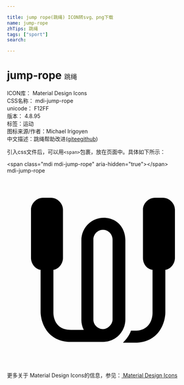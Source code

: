 ```yaml
---

title: jump rope(跳绳) ICON转svg、png下载
name: jump-rope
zhTips: 跳绳
tags: ["sport"]
search: 

---
```


# jump-rope  <small style="font-size: 60%;font-weight: 100">跳绳</small>


<div class="detail-page">
<p>
<span>
ICON库：
<span class="badge-secondary badge">Material Design Icons</span> 
</span>
<br/>
<span>
CSS名称：
<span class="badge-secondary badge">mdi-jump-rope</span> 
</span>
<br/>
<span>
unicode：
<span class="badge-secondary badge">F12FF</span> 
<copy-btn content='F12FF' btn-title=""></copy-btn>
<copy-btn :content='String.fromCodePoint(parseInt("F12FF", 16))' btn-title="复制U"></copy-btn>
</span>
<br/>
<span>
版本：
<span class="badge-secondary badge">4.8.95</span> 
</span><br/><span>标签：<span class="badge-light badge"><router-link to="/tags/sport.html">运动</router-link></span></span>
<br/>
<span>图标来源/作者：<span class="badge-light badge">Michael Irigoyen</span></span> 
<br/>
<span class="zh-detail">中文描述：<span class="badge-primary badge">跳绳</span><span class="help-link"><span>帮助改进</span>(<a href="https://gitee.com/liuwave/icon-helper/edit/master/json/material/jump-rope.json" target="_blank" rel="noopener noreferrer">gitee</a><a href="https://github.com/liuwave/icon-helper/edit/master/json/material/jump-rope.json" target="_blank" rel="noopener noreferrer">github</a></span>)</span><br/>
</p>
</div>
<div class="alert alert-dark">
  <i class="mdi mdi-jump-rope mdi-48px"></i>
  <i class="mdi mdi-jump-rope mdi-36px"></i>
  <i class="mdi mdi-jump-rope mdi-24px"></i>
  <i class="mdi mdi-jump-rope mdi-18px"></i>
</div>
<div>
  <p>引入css文件后，可以用<code>&lt;span&gt;</code>包裹，放在页面中。具体如下所示：    
  </p>
  <div class="alert alert-primary" style="font-size: 14px">
    &lt;span class="mdi mdi-jump-rope" aria-hidden="true"&gt;&lt;/span&gt;
    <copy-btn content='<span class="mdi mdi-jump-rope" aria-hidden="true"></span>'></copy-btn>
  </div>
  <div class="alert alert-secondary">
    <i class="mdi mdi-jump-rope"
    style="font-size: 24px"
    aria-hidden="true"></i> mdi-jump-rope
    <copy-btn content="mdi-jump-rope" btn-title="复制图标名称"></copy-btn>
  </div>
</div>
<div id="svg" class="svg-wrap">
<svg xmlns="http://www.w3.org/2000/svg" viewBox="0 0 24 24"><path d="M21 4.5V10.5C21 11.2 20.5 11.9 19.8 12V17.3C19.8 18.6 19 21.1 16 21.1H14.5C14.9 20.7 15.3 20.2 15.5 19.6H16C18.1 19.6 18.2 17.7 18.2 17.4V12C17.5 11.9 17 11.3 17 10.5V4.5C17 3.7 17.7 3 18.5 3H19.5C20.3 3 21 3.7 21 4.5M14.8 18.2C14.8 19.7 13.6 21 12 21H8C5 21 4.2 18.5 4.2 17.2V12C3.5 11.9 3 11.2 3 10.5V4.5C3 3.7 3.7 3 4.5 3H5.5C6.3 3 7 3.7 7 4.5V10.5C7 11.2 6.5 11.9 5.8 12V17.3C5.8 17.7 5.9 19.5 8 19.5H9.6C9.4 19.1 9.3 18.7 9.3 18.3V8.3C9.3 6.8 10.5 5.5 12.1 5.5S14.8 6.7 14.8 8.3M13.2 8.2C13.2 7.6 12.7 7 12 7S10.8 7.6 10.8 8.2V18.2C10.8 18.9 11.4 19.4 12 19.4S13.2 18.8 13.2 18.2V8.2Z" /></svg>
</div>
<detail full-name='mdi-jump-rope'></detail>
    
<div><p>更多关于 Material Design Icons的信息，参见：<a target="_blank" href="https://iconhelper.cn/material.html"> Material Design Icons</a>
</p></div>
